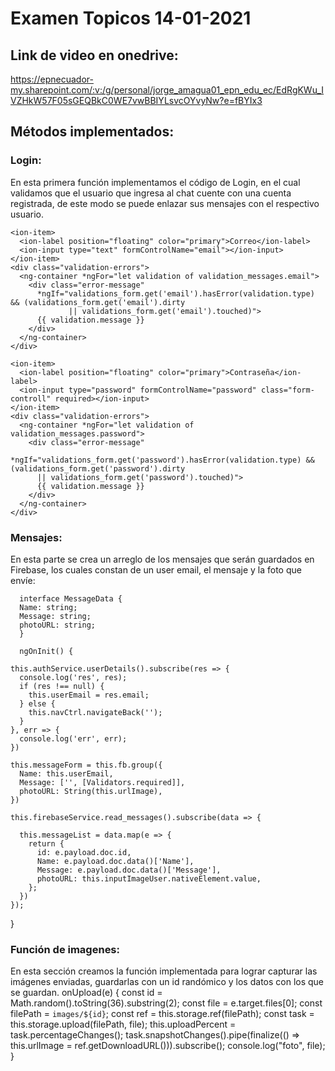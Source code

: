 # Examen Topicos 14-01-2021
## Link de video en onedrive:
https://epnecuador-my.sharepoint.com/:v:/g/personal/jorge_amagua01_epn_edu_ec/EdRgKWu_IVZHkW57F05sGEQBkC0WE7vwBBIYLsvcOYvyNw?e=fBYIx3
## Métodos implementados: 
### Login:
En esta primera función implementamos el código de Login, en el cual validamos que el usuario que 
ingresa al chat cuente con una cuenta registrada, de este modo se puede enlazar sus mensajes con
el respectivo usuario.

    <ion-item>
      <ion-label position="floating" color="primary">Correo</ion-label>
      <ion-input type="text" formControlName="email"></ion-input>
    </ion-item>
    <div class="validation-errors">
      <ng-container *ngFor="let validation of validation_messages.email">
        <div class="error-message"
          *ngIf="validations_form.get('email').hasError(validation.type) && (validations_form.get('email').dirty 
                 || validations_form.get('email').touched)">
          {{ validation.message }}
        </div>
      </ng-container>
    </div>

    <ion-item>
      <ion-label position="floating" color="primary">Contraseña</ion-label>
      <ion-input type="password" formControlName="password" class="form-controll" required></ion-input>
    </ion-item>
    <div class="validation-errors">
      <ng-container *ngFor="let validation of validation_messages.password">
        <div class="error-message"
          *ngIf="validations_form.get('password').hasError(validation.type) && (validations_form.get('password').dirty 
          || validations_form.get('password').touched)">
          {{ validation.message }}
        </div>
      </ng-container>
    </div>
    
    
### Mensajes: 
En esta parte se crea un arreglo de los mensajes que serán guardados en Firebase, 
los cuales constan de un user email, el mensaje y la foto que envíe:

      interface MessageData {
      Name: string;
      Message: string;
      photoURL: string;
      }
      
      ngOnInit() {
    
    this.authService.userDetails().subscribe(res => {
      console.log('res', res);
      if (res !== null) {
        this.userEmail = res.email;
      } else {
        this.navCtrl.navigateBack('');
      }
    }, err => {
      console.log('err', err);
    })

    this.messageForm = this.fb.group({
      Name: this.userEmail,
      Message: ['', [Validators.required]],
      photoURL: String(this.urlImage),
    })

    this.firebaseService.read_messages().subscribe(data => {

      this.messageList = data.map(e => {
        return {
          id: e.payload.doc.id,
          Name: e.payload.doc.data()['Name'],
          Message: e.payload.doc.data()['Message'],
          photoURL: this.inputImageUser.nativeElement.value,
        };
      })
    });

  }

### Función de imagenes:
En esta sección creamos la función implementada para lograr capturar las imágenes enviadas, 
guardarlas con un id randómico y los datos con los que se guardan.
      onUpload(e) {
        const id = Math.random().toString(36).substring(2);
        const file = e.target.files[0];
        const filePath = `images/${id}`;
        const ref = this.storage.ref(filePath);
        const task = this.storage.upload(filePath, file);
        this.uploadPercent = task.percentageChanges();
        task.snapshotChanges().pipe(finalize(() => this.urlImage = ref.getDownloadURL())).subscribe();
        console.log("foto", file);
      }
